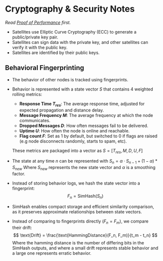 # Cryptography & Security Notes
*Read [Proof of Performance](proof-of-performance.md) first.*
- Satellites use Elliptic Curve Cryptography (ECC) to generate a public/private key pair.
- Satellites can sign data with the private key, and other satellites can verify it with the public key.
- Satellites are identified by their public keys.
## Behavioral Fingerprinting
- The behavior of other nodes is tracked using fingerprints.
- Behavior is represented with a state vector $S$ that contains 4 weighted rolling metrics:
    - **Response Time $T_{res}$**: The average response time, adjusted for expected propagation and distance delay.
    - **Message Frequency $M$**: The average frequency at which the node communicates.
    - **Dropped Messages $D$**: How often messages fail to be delivered.
    - **Uptime $U$**: How often the node is online and reachable.
    - **Flag count $F$**: Set as 1 by default, but switched to 0 if flags are raised (e.g node disconnects randomly, starts to spam, etc).
    
    These metrics are packaged into a vector as
    $S = [T_{res}, M, D, U, F]$
- The state at any time $n$ can be represented with
    $S_n = \alpha \cdot S_{n - 1} + (1 - \alpha) * S_{new}$
    Where $S_{new}$ represents the new state vector and $\alpha$ is a smoothing factor.
- Instead of storing behavior logs, we hash the state vector into a fingerprint:
    $$
    F_n = \text{SimHash}(S_n)
    $$
- SimHash enables compact storage and efficient similarity comparison, as it preserves approximate relationships between state vectors.
- Instead of comparing to fingerprints directly ($F_n = F_m$), we compare their drift:  
    $$
    \text{Drift} = \frac{\text{HammingDistance}(F_n, F_m)}{t_m - t_n}
    $$
    Where the hamming distance is the number of differing bits in the SimHash outputs, and where a small drift represents stable behavior and a large one represents erratic behavior.